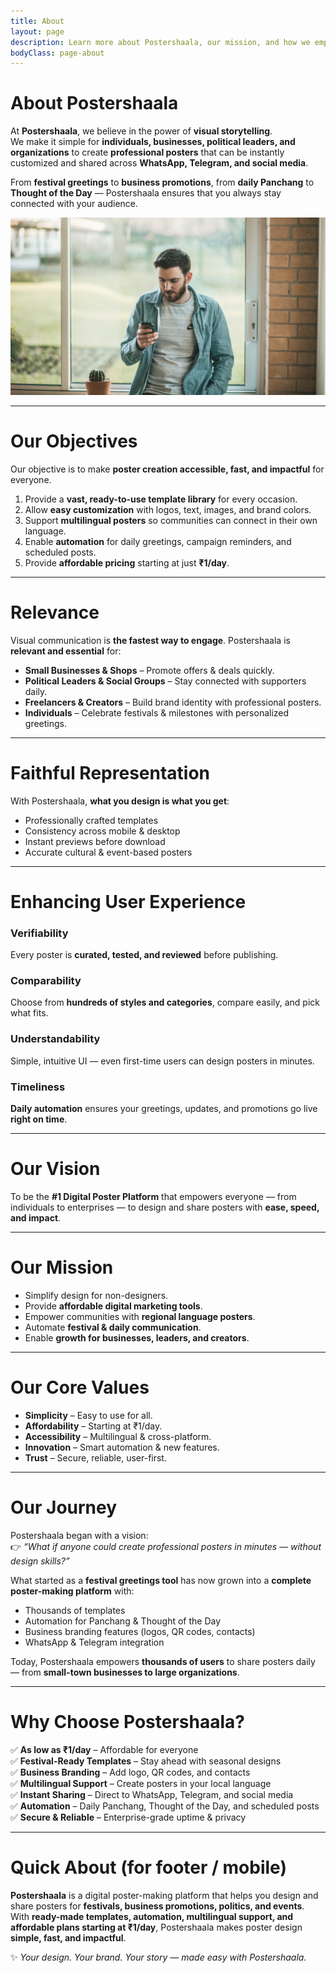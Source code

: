 ```yaml
---
title: About
layout: page
description: Learn more about Postershaala, our mission, and how we empower individuals and businesses with digital posters.
bodyClass: page-about
---
```


# About Postershaala  

At **Postershaala**, we believe in the power of **visual storytelling**.  
We make it simple for **individuals, businesses, political leaders, and organizations** to create **professional posters** that can be instantly customized and shared across **WhatsApp, Telegram, and social media**.  

From **festival greetings** to **business promotions**, from **daily Panchang** to **Thought of the Day** — Postershaala ensures that you always stay connected with your audience.  


![Accounting Services](/images/thom-holmes-Lrfw0U_o9I0-unsplash.jpg)

---

# Our Objectives  

Our objective is to make **poster creation accessible, fast, and impactful** for everyone.  

1. Provide a **vast, ready-to-use template library** for every occasion.  
2. Allow **easy customization** with logos, text, images, and brand colors.  
3. Support **multilingual posters** so communities can connect in their own language.  
4. Enable **automation** for daily greetings, campaign reminders, and scheduled posts.  
5. Provide **affordable pricing** starting at just **₹1/day**.  

---

# Relevance  

Visual communication is **the fastest way to engage**. Postershaala is **relevant and essential** for:  

- **Small Businesses & Shops** – Promote offers & deals quickly.  
- **Political Leaders & Social Groups** – Stay connected with supporters daily.  
- **Freelancers & Creators** – Build brand identity with professional posters.  
- **Individuals** – Celebrate festivals & milestones with personalized greetings.  

---

# Faithful Representation  

With Postershaala, **what you design is what you get**:  

- Professionally crafted templates  
- Consistency across mobile & desktop  
- Instant previews before download  
- Accurate cultural & event-based posters  

---

# Enhancing User Experience  

### Verifiability  
Every poster is **curated, tested, and reviewed** before publishing.  

### Comparability  
Choose from **hundreds of styles and categories**, compare easily, and pick what fits.  

### Understandability  
Simple, intuitive UI — even first-time users can design posters in minutes.  

### Timeliness  
**Daily automation** ensures your greetings, updates, and promotions go live **right on time**.  

---

# Our Vision  

To be the **#1 Digital Poster Platform** that empowers everyone — from individuals to enterprises — to design and share posters with **ease, speed, and impact**.  

---

# Our Mission  

- Simplify design for non-designers.  
- Provide **affordable digital marketing tools**.  
- Empower communities with **regional language posters**.  
- Automate **festival & daily communication**.  
- Enable **growth for businesses, leaders, and creators**.  

---

# Our Core Values  

- **Simplicity** – Easy to use for all.  
- **Affordability** – Starting at ₹1/day.  
- **Accessibility** – Multilingual & cross-platform.  
- **Innovation** – Smart automation & new features.  
- **Trust** – Secure, reliable, user-first.  

---

# Our Journey  

Postershaala began with a vision:  
👉 *“What if anyone could create professional posters in minutes — without design skills?”*  

What started as a **festival greetings tool** has now grown into a **complete poster-making platform** with:  

- Thousands of templates  
- Automation for Panchang & Thought of the Day  
- Business branding features (logos, QR codes, contacts)  
- WhatsApp & Telegram integration  

Today, Postershaala empowers **thousands of users** to share posters daily — from **small-town businesses to large organizations**.  

---

# Why Choose Postershaala?  

✅ **As low as ₹1/day** – Affordable for everyone  
✅ **Festival-Ready Templates** – Stay ahead with seasonal designs  
✅ **Business Branding** – Add logo, QR codes, and contacts  
✅ **Multilingual Support** – Create posters in your local language  
✅ **Instant Sharing** – Direct to WhatsApp, Telegram, and social media  
✅ **Automation** – Daily Panchang, Thought of the Day, and scheduled posts  
✅ **Secure & Reliable** – Enterprise-grade uptime & privacy  

---

# Quick About (for footer / mobile)  

**Postershaala** is a digital poster-making platform that helps you design and share posters for **festivals, business promotions, politics, and events**.  
With **ready-made templates, automation, multilingual support, and affordable plans starting at ₹1/day**, Postershaala makes poster design **simple, fast, and impactful**.  

✨ *Your design. Your brand. Your story — made easy with Postershaala.*  